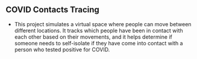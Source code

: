 ## COVID Contacts Tracing 

- This project simulates a virtual space where people can move between different locations. It tracks which people have been in contact with each other based on their movements, and it helps determine if someone needs to self-isolate if they have come into contact with a person who tested positive for COVID.
